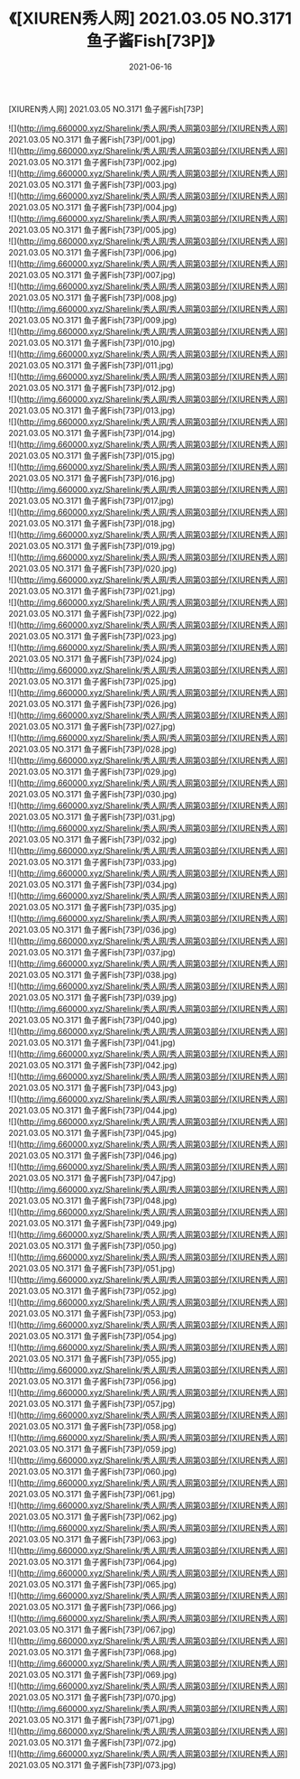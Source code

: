 ﻿---
layout: post
title:  《[XIUREN秀人网] 2021.03.05 NO.3171 鱼子酱Fish[73P]》
date:   2021-06-16
img: http://img.660000.xyz/Sharelink/秀人网/秀人网第03部分/[XIUREN秀人网] 2021.03.05 NO.3171 鱼子酱Fish[73P]/000.jpg
categories: [美女, 清纯, 唯美]
---

[XIUREN秀人网] 2021.03.05 NO.3171 鱼子酱Fish[73P]

  ![](http://img.660000.xyz/Sharelink/秀人网/秀人网第03部分/[XIUREN秀人网] 2021.03.05 NO.3171 鱼子酱Fish[73P]/001.jpg) <br> ![](http://img.660000.xyz/Sharelink/秀人网/秀人网第03部分/[XIUREN秀人网] 2021.03.05 NO.3171 鱼子酱Fish[73P]/002.jpg) <br> ![](http://img.660000.xyz/Sharelink/秀人网/秀人网第03部分/[XIUREN秀人网] 2021.03.05 NO.3171 鱼子酱Fish[73P]/003.jpg) <br> ![](http://img.660000.xyz/Sharelink/秀人网/秀人网第03部分/[XIUREN秀人网] 2021.03.05 NO.3171 鱼子酱Fish[73P]/004.jpg) <br> ![](http://img.660000.xyz/Sharelink/秀人网/秀人网第03部分/[XIUREN秀人网] 2021.03.05 NO.3171 鱼子酱Fish[73P]/005.jpg) <br> ![](http://img.660000.xyz/Sharelink/秀人网/秀人网第03部分/[XIUREN秀人网] 2021.03.05 NO.3171 鱼子酱Fish[73P]/006.jpg) <br> ![](http://img.660000.xyz/Sharelink/秀人网/秀人网第03部分/[XIUREN秀人网] 2021.03.05 NO.3171 鱼子酱Fish[73P]/007.jpg) <br> ![](http://img.660000.xyz/Sharelink/秀人网/秀人网第03部分/[XIUREN秀人网] 2021.03.05 NO.3171 鱼子酱Fish[73P]/008.jpg) <br> ![](http://img.660000.xyz/Sharelink/秀人网/秀人网第03部分/[XIUREN秀人网] 2021.03.05 NO.3171 鱼子酱Fish[73P]/009.jpg) <br> ![](http://img.660000.xyz/Sharelink/秀人网/秀人网第03部分/[XIUREN秀人网] 2021.03.05 NO.3171 鱼子酱Fish[73P]/010.jpg) <br> ![](http://img.660000.xyz/Sharelink/秀人网/秀人网第03部分/[XIUREN秀人网] 2021.03.05 NO.3171 鱼子酱Fish[73P]/011.jpg) <br> ![](http://img.660000.xyz/Sharelink/秀人网/秀人网第03部分/[XIUREN秀人网] 2021.03.05 NO.3171 鱼子酱Fish[73P]/012.jpg) <br> ![](http://img.660000.xyz/Sharelink/秀人网/秀人网第03部分/[XIUREN秀人网] 2021.03.05 NO.3171 鱼子酱Fish[73P]/013.jpg) <br> ![](http://img.660000.xyz/Sharelink/秀人网/秀人网第03部分/[XIUREN秀人网] 2021.03.05 NO.3171 鱼子酱Fish[73P]/014.jpg) <br> ![](http://img.660000.xyz/Sharelink/秀人网/秀人网第03部分/[XIUREN秀人网] 2021.03.05 NO.3171 鱼子酱Fish[73P]/015.jpg) <br> ![](http://img.660000.xyz/Sharelink/秀人网/秀人网第03部分/[XIUREN秀人网] 2021.03.05 NO.3171 鱼子酱Fish[73P]/016.jpg) <br> ![](http://img.660000.xyz/Sharelink/秀人网/秀人网第03部分/[XIUREN秀人网] 2021.03.05 NO.3171 鱼子酱Fish[73P]/017.jpg) <br> ![](http://img.660000.xyz/Sharelink/秀人网/秀人网第03部分/[XIUREN秀人网] 2021.03.05 NO.3171 鱼子酱Fish[73P]/018.jpg) <br> ![](http://img.660000.xyz/Sharelink/秀人网/秀人网第03部分/[XIUREN秀人网] 2021.03.05 NO.3171 鱼子酱Fish[73P]/019.jpg) <br> ![](http://img.660000.xyz/Sharelink/秀人网/秀人网第03部分/[XIUREN秀人网] 2021.03.05 NO.3171 鱼子酱Fish[73P]/020.jpg) <br> ![](http://img.660000.xyz/Sharelink/秀人网/秀人网第03部分/[XIUREN秀人网] 2021.03.05 NO.3171 鱼子酱Fish[73P]/021.jpg) <br> ![](http://img.660000.xyz/Sharelink/秀人网/秀人网第03部分/[XIUREN秀人网] 2021.03.05 NO.3171 鱼子酱Fish[73P]/022.jpg) <br> ![](http://img.660000.xyz/Sharelink/秀人网/秀人网第03部分/[XIUREN秀人网] 2021.03.05 NO.3171 鱼子酱Fish[73P]/023.jpg) <br> ![](http://img.660000.xyz/Sharelink/秀人网/秀人网第03部分/[XIUREN秀人网] 2021.03.05 NO.3171 鱼子酱Fish[73P]/024.jpg) <br> ![](http://img.660000.xyz/Sharelink/秀人网/秀人网第03部分/[XIUREN秀人网] 2021.03.05 NO.3171 鱼子酱Fish[73P]/025.jpg) <br> ![](http://img.660000.xyz/Sharelink/秀人网/秀人网第03部分/[XIUREN秀人网] 2021.03.05 NO.3171 鱼子酱Fish[73P]/026.jpg) <br> ![](http://img.660000.xyz/Sharelink/秀人网/秀人网第03部分/[XIUREN秀人网] 2021.03.05 NO.3171 鱼子酱Fish[73P]/027.jpg) <br> ![](http://img.660000.xyz/Sharelink/秀人网/秀人网第03部分/[XIUREN秀人网] 2021.03.05 NO.3171 鱼子酱Fish[73P]/028.jpg) <br> ![](http://img.660000.xyz/Sharelink/秀人网/秀人网第03部分/[XIUREN秀人网] 2021.03.05 NO.3171 鱼子酱Fish[73P]/029.jpg) <br> ![](http://img.660000.xyz/Sharelink/秀人网/秀人网第03部分/[XIUREN秀人网] 2021.03.05 NO.3171 鱼子酱Fish[73P]/030.jpg) <br> ![](http://img.660000.xyz/Sharelink/秀人网/秀人网第03部分/[XIUREN秀人网] 2021.03.05 NO.3171 鱼子酱Fish[73P]/031.jpg) <br> ![](http://img.660000.xyz/Sharelink/秀人网/秀人网第03部分/[XIUREN秀人网] 2021.03.05 NO.3171 鱼子酱Fish[73P]/032.jpg) <br> ![](http://img.660000.xyz/Sharelink/秀人网/秀人网第03部分/[XIUREN秀人网] 2021.03.05 NO.3171 鱼子酱Fish[73P]/033.jpg) <br> ![](http://img.660000.xyz/Sharelink/秀人网/秀人网第03部分/[XIUREN秀人网] 2021.03.05 NO.3171 鱼子酱Fish[73P]/034.jpg) <br> ![](http://img.660000.xyz/Sharelink/秀人网/秀人网第03部分/[XIUREN秀人网] 2021.03.05 NO.3171 鱼子酱Fish[73P]/035.jpg) <br> ![](http://img.660000.xyz/Sharelink/秀人网/秀人网第03部分/[XIUREN秀人网] 2021.03.05 NO.3171 鱼子酱Fish[73P]/036.jpg) <br> ![](http://img.660000.xyz/Sharelink/秀人网/秀人网第03部分/[XIUREN秀人网] 2021.03.05 NO.3171 鱼子酱Fish[73P]/037.jpg) <br> ![](http://img.660000.xyz/Sharelink/秀人网/秀人网第03部分/[XIUREN秀人网] 2021.03.05 NO.3171 鱼子酱Fish[73P]/038.jpg) <br> ![](http://img.660000.xyz/Sharelink/秀人网/秀人网第03部分/[XIUREN秀人网] 2021.03.05 NO.3171 鱼子酱Fish[73P]/039.jpg) <br> ![](http://img.660000.xyz/Sharelink/秀人网/秀人网第03部分/[XIUREN秀人网] 2021.03.05 NO.3171 鱼子酱Fish[73P]/040.jpg) <br> ![](http://img.660000.xyz/Sharelink/秀人网/秀人网第03部分/[XIUREN秀人网] 2021.03.05 NO.3171 鱼子酱Fish[73P]/041.jpg) <br> ![](http://img.660000.xyz/Sharelink/秀人网/秀人网第03部分/[XIUREN秀人网] 2021.03.05 NO.3171 鱼子酱Fish[73P]/042.jpg) <br> ![](http://img.660000.xyz/Sharelink/秀人网/秀人网第03部分/[XIUREN秀人网] 2021.03.05 NO.3171 鱼子酱Fish[73P]/043.jpg) <br> ![](http://img.660000.xyz/Sharelink/秀人网/秀人网第03部分/[XIUREN秀人网] 2021.03.05 NO.3171 鱼子酱Fish[73P]/044.jpg) <br> ![](http://img.660000.xyz/Sharelink/秀人网/秀人网第03部分/[XIUREN秀人网] 2021.03.05 NO.3171 鱼子酱Fish[73P]/045.jpg) <br> ![](http://img.660000.xyz/Sharelink/秀人网/秀人网第03部分/[XIUREN秀人网] 2021.03.05 NO.3171 鱼子酱Fish[73P]/046.jpg) <br> ![](http://img.660000.xyz/Sharelink/秀人网/秀人网第03部分/[XIUREN秀人网] 2021.03.05 NO.3171 鱼子酱Fish[73P]/047.jpg) <br> ![](http://img.660000.xyz/Sharelink/秀人网/秀人网第03部分/[XIUREN秀人网] 2021.03.05 NO.3171 鱼子酱Fish[73P]/048.jpg) <br> ![](http://img.660000.xyz/Sharelink/秀人网/秀人网第03部分/[XIUREN秀人网] 2021.03.05 NO.3171 鱼子酱Fish[73P]/049.jpg) <br> ![](http://img.660000.xyz/Sharelink/秀人网/秀人网第03部分/[XIUREN秀人网] 2021.03.05 NO.3171 鱼子酱Fish[73P]/050.jpg) <br> ![](http://img.660000.xyz/Sharelink/秀人网/秀人网第03部分/[XIUREN秀人网] 2021.03.05 NO.3171 鱼子酱Fish[73P]/051.jpg) <br> ![](http://img.660000.xyz/Sharelink/秀人网/秀人网第03部分/[XIUREN秀人网] 2021.03.05 NO.3171 鱼子酱Fish[73P]/052.jpg) <br> ![](http://img.660000.xyz/Sharelink/秀人网/秀人网第03部分/[XIUREN秀人网] 2021.03.05 NO.3171 鱼子酱Fish[73P]/053.jpg) <br> ![](http://img.660000.xyz/Sharelink/秀人网/秀人网第03部分/[XIUREN秀人网] 2021.03.05 NO.3171 鱼子酱Fish[73P]/054.jpg) <br> ![](http://img.660000.xyz/Sharelink/秀人网/秀人网第03部分/[XIUREN秀人网] 2021.03.05 NO.3171 鱼子酱Fish[73P]/055.jpg) <br> ![](http://img.660000.xyz/Sharelink/秀人网/秀人网第03部分/[XIUREN秀人网] 2021.03.05 NO.3171 鱼子酱Fish[73P]/056.jpg) <br> ![](http://img.660000.xyz/Sharelink/秀人网/秀人网第03部分/[XIUREN秀人网] 2021.03.05 NO.3171 鱼子酱Fish[73P]/057.jpg) <br> ![](http://img.660000.xyz/Sharelink/秀人网/秀人网第03部分/[XIUREN秀人网] 2021.03.05 NO.3171 鱼子酱Fish[73P]/058.jpg) <br> ![](http://img.660000.xyz/Sharelink/秀人网/秀人网第03部分/[XIUREN秀人网] 2021.03.05 NO.3171 鱼子酱Fish[73P]/059.jpg) <br> ![](http://img.660000.xyz/Sharelink/秀人网/秀人网第03部分/[XIUREN秀人网] 2021.03.05 NO.3171 鱼子酱Fish[73P]/060.jpg) <br> ![](http://img.660000.xyz/Sharelink/秀人网/秀人网第03部分/[XIUREN秀人网] 2021.03.05 NO.3171 鱼子酱Fish[73P]/061.jpg) <br> ![](http://img.660000.xyz/Sharelink/秀人网/秀人网第03部分/[XIUREN秀人网] 2021.03.05 NO.3171 鱼子酱Fish[73P]/062.jpg) <br> ![](http://img.660000.xyz/Sharelink/秀人网/秀人网第03部分/[XIUREN秀人网] 2021.03.05 NO.3171 鱼子酱Fish[73P]/063.jpg) <br> ![](http://img.660000.xyz/Sharelink/秀人网/秀人网第03部分/[XIUREN秀人网] 2021.03.05 NO.3171 鱼子酱Fish[73P]/064.jpg) <br> ![](http://img.660000.xyz/Sharelink/秀人网/秀人网第03部分/[XIUREN秀人网] 2021.03.05 NO.3171 鱼子酱Fish[73P]/065.jpg) <br> ![](http://img.660000.xyz/Sharelink/秀人网/秀人网第03部分/[XIUREN秀人网] 2021.03.05 NO.3171 鱼子酱Fish[73P]/066.jpg) <br> ![](http://img.660000.xyz/Sharelink/秀人网/秀人网第03部分/[XIUREN秀人网] 2021.03.05 NO.3171 鱼子酱Fish[73P]/067.jpg) <br> ![](http://img.660000.xyz/Sharelink/秀人网/秀人网第03部分/[XIUREN秀人网] 2021.03.05 NO.3171 鱼子酱Fish[73P]/068.jpg) <br> ![](http://img.660000.xyz/Sharelink/秀人网/秀人网第03部分/[XIUREN秀人网] 2021.03.05 NO.3171 鱼子酱Fish[73P]/069.jpg) <br> ![](http://img.660000.xyz/Sharelink/秀人网/秀人网第03部分/[XIUREN秀人网] 2021.03.05 NO.3171 鱼子酱Fish[73P]/070.jpg) <br> ![](http://img.660000.xyz/Sharelink/秀人网/秀人网第03部分/[XIUREN秀人网] 2021.03.05 NO.3171 鱼子酱Fish[73P]/071.jpg) <br> ![](http://img.660000.xyz/Sharelink/秀人网/秀人网第03部分/[XIUREN秀人网] 2021.03.05 NO.3171 鱼子酱Fish[73P]/072.jpg) <br> ![](http://img.660000.xyz/Sharelink/秀人网/秀人网第03部分/[XIUREN秀人网] 2021.03.05 NO.3171 鱼子酱Fish[73P]/073.jpg) <br>
